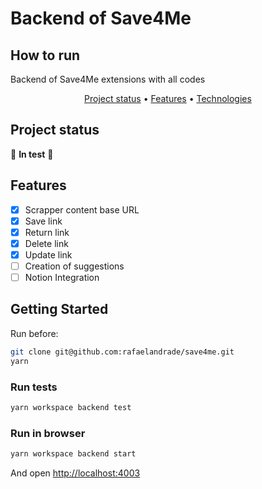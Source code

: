 # Backend of Save4Me

## How to run

Backend of Save4Me extensions with all codes

<p align="center">
 <a href="#project-status">Project status</a> •
 <a href="#features">Features</a> •
 <a href="#technologies">Technologies</a>
</p>

## Project status

🚧 **In test** 🚧

## Features

- [x] Scrapper content base URL
- [x] Save link
- [x] Return link
- [x] Delete link
- [x] Update link
- [ ] Creation of suggestions
- [ ] Notion Integration

## Getting Started

Run before:

```bash
git clone git@github.com:rafaelandrade/save4me.git
yarn
```

### Run tests

```bash
yarn workspace backend test
```

### Run in browser

```bash
yarn workspace backend start
```

And open [http://localhost:4003](http://localhost:4003)
